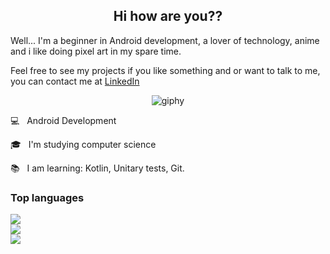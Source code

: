 <h2 align="center">Hi how are you??</h2>

Well... I'm a beginner in Android development, a lover of technology, anime and i like doing pixel art in my spare time.

Feel free to see my projects if you like something and or want to talk to me, you can contact me at [LinkedIn](https://www.linkedin.com/in/stephanie-nascimento-71ab51152/)

<div align="center">
  
 ![giphy](https://i.pinimg.com/originals/12/f6/ac/12f6accc21f3cad0047fc68fc282569c.gif)
  
</div>


💻  &nbsp; Android Development

🎓 &nbsp; I'm studying computer science

📚 &nbsp; I am learning: Kotlin, Unitary tests, Git.


<h3>Top languages</h3>

![](https://github-readme-stats.vercel.app/api?username=GabrielShepp&theme=dark&hide_border=false&include_all_commits=false&count_private=false)<br/>
![](https://github-readme-streak-stats.herokuapp.com/?user=GabrielShepp&theme=dark&hide_border=false)<br/>
![](https://github-readme-stats.vercel.app/api/top-langs/?username=GabrielShepp&layout=compact&langs_count=7&theme=dracula)
